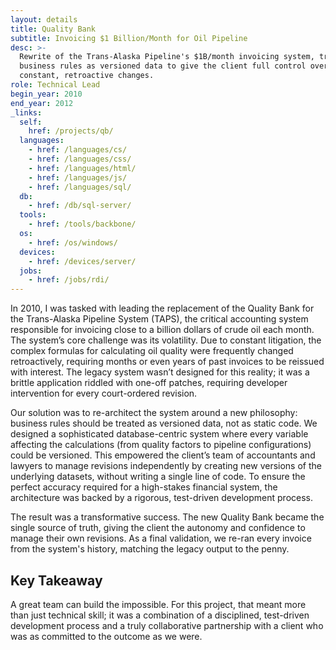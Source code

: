 ```yaml
---
layout: details
title: Quality Bank
subtitle: Invoicing $1 Billion/Month for Oil Pipeline
desc: >-
  Rewrite of the Trans-Alaska Pipeline's $1B/month invoicing system, treating
  business rules as versioned data to give the client full control over
  constant, retroactive changes.
role: Technical Lead
begin_year: 2010
end_year: 2012
_links:
  self:
    href: /projects/qb/
  languages:
    - href: /languages/cs/
    - href: /languages/css/
    - href: /languages/html/
    - href: /languages/js/
    - href: /languages/sql/
  db:
    - href: /db/sql-server/
  tools:
    - href: /tools/backbone/
  os:
    - href: /os/windows/
  devices:
    - href: /devices/server/
  jobs:
    - href: /jobs/rdi/
---
```


In 2010, I was tasked with leading the replacement of the Quality Bank for the Trans-Alaska Pipeline System (TAPS), the critical accounting system responsible for invoicing close to a billion dollars of crude oil each month. The system’s core challenge was its volatility. Due to constant litigation, the complex formulas for calculating oil quality were frequently changed retroactively, requiring months or even years of past invoices to be reissued with interest. The legacy system wasn’t designed for this reality; it was a brittle application riddled with one-off patches, requiring developer intervention for every court-ordered revision.

Our solution was to re-architect the system around a new philosophy: business rules should be treated as versioned data, not as static code. We designed a sophisticated database-centric system where every variable affecting the calculations (from quality factors to pipeline configurations) could be versioned. This empowered the client’s team of accountants and lawyers to manage revisions independently by creating new versions of the underlying datasets, without writing a single line of code. To ensure the perfect accuracy required for a high-stakes financial system, the architecture was backed by a rigorous, test-driven development process.

The result was a transformative success. The new Quality Bank became the single source of truth, giving the client the autonomy and confidence to manage their own revisions. As a final validation, we re-ran every invoice from the system's history, matching the legacy output to the penny.

## Key Takeaway

A great team can build the impossible. For this project, that meant more than just technical skill; it was a combination of a disciplined, test-driven development process and a truly collaborative partnership with a client who was as committed to the outcome as we were.
